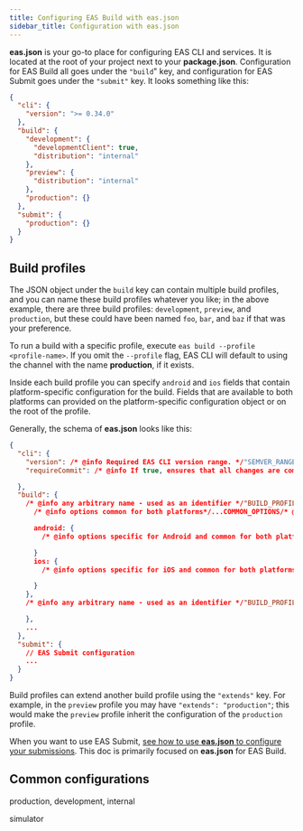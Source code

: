 ```yaml
---
title: Configuring EAS Build with eas.json
sidebar_title: Configuration with eas.json
---
```


**eas.json** is your go-to place for configuring EAS CLI and services. It is located at the root of your project next to your **package.json**. Configuration for EAS Build all goes under the `"build`" key, and configuration for EAS Submit goes under the `"submit"` key. It looks something like this:

```json
{
  "cli": {
    "version": ">= 0.34.0"
  },
  "build": {
    "development": {
      "developmentClient": true,
      "distribution": "internal"
    },
    "preview": {
      "distribution": "internal"
    },
    "production": {}
  },
  "submit": {
    "production": {}
  }
}
```

## Build profiles

The JSON object under the `build` key can contain multiple build profiles, and you can name these build profiles whatever you like; in the above example, there are three build profiles: `development`, `preview`, and `production`, but these could have been named `foo`, `bar`, and `baz` if that was your preference.

To run a build with a specific profile, execute `eas build --profile <profile-name>`. If you omit the `--profile` flag, EAS CLI will default to using the channel with the name **production**, if it exists.

Inside each build profile you can specify `android` and `ios` fields that contain platform-specific configuration for the build. Fields that are available to both platforms can provided on the platform-specific configuration object or on the root of the profile.

Generally, the schema of **eas.json** looks like this:

<!-- prettier-ignore -->
```json
{
  "cli": {
    "version": /* @info Required EAS CLI version range. */"SEMVER_RANGE"/* @end */,
    "requireCommit": /* @info If true, ensures that all changes are committed before a build. Defults to false. */boolean/* @end */

  },
  "build": {
    /* @info any arbitrary name - used as an identifier */"BUILD_PROFILE_NAME_1"/* @end */: {
      /* @info options common for both platforms*/...COMMON_OPTIONS/* @end */

      android: {
        /* @info options specific for Android and common for both platforms*/...ANDROID_OPTIONS/* @end */

      }
      ios: {
        /* @info options specific for iOS and common for both platforms*/...IOS_OPTIONS/* @end */

      }
    },
    /* @info any arbitrary name - used as an identifier */"BUILD_PROFILE_NAME_2"/* @end */: {

    },
    ...
  },
  "submit": {
    // EAS Submit configuration
    ...
  }
}
```

Build profiles can extend another build profile using the `"extends"` key. For example, in the `preview` profile you may have `"extends": "production"`; this would make the `preview` profile inherit the configuration of the `production` profile.

When you want to use EAS Submit, [see how to use **eas.json** to configure your submissions](/submit/eas-json.md). This doc is primarily focused on **eas.json** for EAS Build.

## Common configurations

production, development, internal

simulator